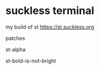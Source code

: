 # suckless terminal
my build of st
https://st.suckless.org


patches

st-alpha

st-bold-is-not-bright

